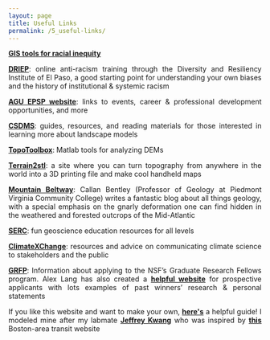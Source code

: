 ```yaml
---
layout: page
title: Useful Links
permalink: /5_useful-links/
---
```


<p style="text-align:justify"> <a href=" https://www.esri.com/en-us/racial-equity/overview"><b>GIS tools for racial inequity</b></a>
</p>

<p style="text-align:justify"> <a href=" https://www.driep.org/anti-racism-training"><b>DRIEP</b></a>: online anti-racism training through the Diversity and Resiliency Institute of El Paso, a good starting point for understanding your own biases and the history of institutional & systemic racism
</p>

<p style="text-align:justify"> <a href=" https://connect.agu.org/epsp/about/students"><b>AGU EPSP website</b></a>: links to events, career & professional development opportunities, and more
</p>

<p style="text-align:justify"> <a href=" https://csdms.colorado.edu/wiki/Main_Page"><b>CSDMS</b></a>: guides, resources, and reading materials for those interested in learning more about landscape models
</p>

<p style="text-align:justify"> <a href=" https://topotoolbox.wordpress.com/"><b>TopoToolbox</b></a>: Matlab tools for analyzing DEMs
</p>

<p style="text-align:justify"> <a href=" https://jthatch.com/Terrain2STL/"><b>Terrain2stl</b></a>: a site where you can turn topography from anywhere in the world into a 3D printing file and make cool handheld maps
</p>

<p style="text-align:justify"> <a href=" https://blogs.agu.org/mountainbeltway/"><b>Mountain Beltway</b></a>: Callan Bentley (Professor of Geology at Piedmont Virginia Community College) writes a fantastic blog about all things geology, with a special emphasis on the gnarly deformation one can find hidden in the weathered and forested outcrops of the Mid-Atlantic
</p>

<p style="text-align:justify"> <a href=" https://serc.carleton.edu/index.html"><b>SERC</b></a>: fun geoscience education resources for all levels
</p>

<p style="text-align:justify"> <a href=" https://climate-xchange.org/communicating-the-climate-crisis/"><b>ClimateXChange</b></a>: resources and advice on communicating climate science to stakeholders and the public
</p>


<p style="text-align:justify"> <a href=" https://www.nsfgrfp.org/"><b>GRFP</b></a>: Information about applying to the NSF’s Graduate Research Fellows program. Alex Lang has also created a <a href=" https://www.alexhunterlang.com/nsf-fellowship"><b>helpful website</b></a> for prospective applicants with lots examples of past winners’ research & personal statements
</p>

<p style="text-align:justify">If you like this website and want to make your own, <a href=" https://programminghistorian.org/en/lessons/building-static-sites-with-jekyll-github-pages"><b>here's</b></a> a helpful guide! I modeled mine after my labmate <a href=" https://jeffskwang.github.io/research/"><b>Jeffrey Kwang</b></a> who was inspired by <a href=" http://mbtaviz.github.io/"><b>this</b></a> Boston-area transit website
</p>
